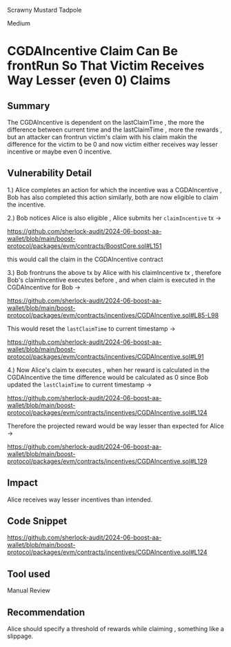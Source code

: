 Scrawny Mustard Tadpole

Medium

# CGDAIncentive Claim Can Be frontRun So That Victim Receives Way Lesser (even 0) Claims

## Summary

The CGDAIncentive is dependent on the lastClaimTime , the more the difference between current time and the lastClaimTime , more the rewards , but an attacker can frontrun victim's claim with his claim makin the difference for the victim to be 0 and now victim either receives way lesser incentive or maybe even 0 incentive.

## Vulnerability Detail

1.) Alice completes an action for which the incentive was a CGDAIncentive , Bob has also completed this action similarly, both are now eligible to claim the incentive.

2.) Bob notices Alice is also eligible , Alice submits her `claimIncentive`  tx ->

https://github.com/sherlock-audit/2024-06-boost-aa-wallet/blob/main/boost-protocol/packages/evm/contracts/BoostCore.sol#L151

this would call the claim in the CGDAIncentive contract

3.) Bob frontruns the above tx by Alice with his claimIncentive tx , therefore Bob's claimIncentive executes before , and when claim is
executed in the CGDAIncentive for Bob ->

https://github.com/sherlock-audit/2024-06-boost-aa-wallet/blob/main/boost-protocol/packages/evm/contracts/incentives/CGDAIncentive.sol#L85-L98

This would reset the `lastClaimTime` to current timestamp ->

https://github.com/sherlock-audit/2024-06-boost-aa-wallet/blob/main/boost-protocol/packages/evm/contracts/incentives/CGDAIncentive.sol#L91

4.) Now Alice's claim tx executes , when her reward is calculated in the CGDAIncentive the time difference would be calculated as 0 since Bob updated the `lastClaimTime` to current timestamp ->

https://github.com/sherlock-audit/2024-06-boost-aa-wallet/blob/main/boost-protocol/packages/evm/contracts/incentives/CGDAIncentive.sol#L124

Therefore the projected reward would be way lesser than expected for Alice ->

https://github.com/sherlock-audit/2024-06-boost-aa-wallet/blob/main/boost-protocol/packages/evm/contracts/incentives/CGDAIncentive.sol#L129


## Impact

Alice receives way lesser incentives than intended.

## Code Snippet

https://github.com/sherlock-audit/2024-06-boost-aa-wallet/blob/main/boost-protocol/packages/evm/contracts/incentives/CGDAIncentive.sol#L124

## Tool used

Manual Review

## Recommendation

Alice should specify a threshold of rewards while claiming , something like a slippage.